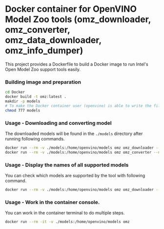 # Docker container for OpenVINO Model Zoo tools (omz_downloader, omz_converter, omz_data_downloader, omz_info_dumper)

This project provides a Dockerfile to build a Docker image to run Intel's Open Model Zoo support tools easily.

### Building image and preparation
```sh
cd Docker
docker build -t omz:latest .
makdir -p models
# To make the Docker container user (openvino) is able to write the files in the directory
chmod 777 models
```

### Usage - Downloading and converting model
The downloaded models will be found in the `./models` directory after running following commands.
```sh
docker run --rm -v ./models:/home/openvino/models omz omz_downloader --name yolo-v3-onnx
docker run --rm -v ./models:/home/openvino/models omz omz_converter --name yolo-v3-onnx --precisions FP16
```

### Usage - Display the names of all supported models
You can check which models are supported by the tool with following command.
```sh
docker run --rm -v ./models:/home/openvino/models omz omz_downloader --print_all
```

### Usage - Work in the container console.
You can work in the container terminal to do multiple steps.
```sh
docker run --rm -it -v ./models:/home/openvino/models omz
```
